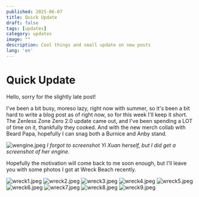 ```yaml
---
published: 2025-06-07
title: Quick Update
draft: false
tags: [updates]
category: updates
image: ""
description: Cool things and small update on new posts
lang: 'en'
---
```


# Quick Update

Hello, sorry for the slightly late post!

I've been a bit busy, moreso lazy, right now with summer, so it's
been a bit hard to write a blog post as of right now, so for this week
I'll keep it short. The Zenless Zone Zero 2.0 update came out, and I've been
spending a LOT of time on it, thankfully they cooked. And with the new merch collab
with Beard Papa, hopefully I can snag both a Burnice and Anby stand.

![wengine.jpeg](wengine.jpeg)
_I forgot to screenshot Yi Xuan herself, but I did get a screenshot of her engine._

Hopefully the motivation will come back to me soon enough, but I'll leave you with some photos 
I got at Wreck Beach recently.

![wreck1.jpeg](wreck1.jpeg)
![wreck2.jpeg](wreck2.jpeg)
![wreck3.jpeg](wreck3.jpeg)
![wreck4.jpeg](wreck4.jpeg)
![wreck5.jpeg](wreck5.jpeg)
![wreck6.jpeg](wreck6.jpeg)
![wreck7.jpeg](wreck7.jpeg)
![wreck8.jpeg](wreck8.jpeg)
![wreck9.jpeg](wreck9.jpeg)

